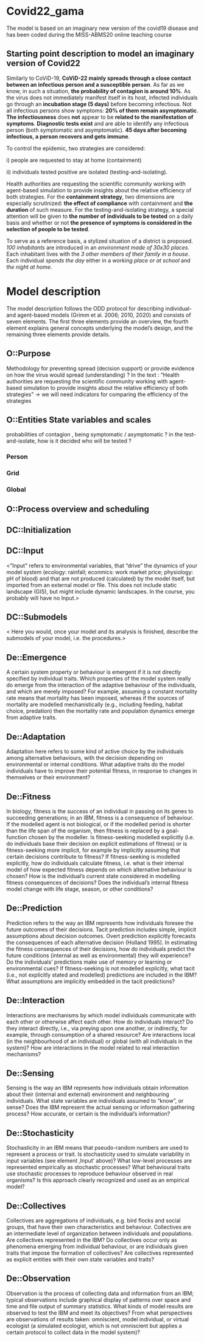 # Covid22_gama

The model is based on an imaginary new version of the covid19 disease and has been coded during the MISS-ABMS20 online teaching course

## Starting point description to model an imaginary version of Covid22

Similarly to CoViD-19, __CoViD-22 mainly spreads through a close contact between an infectious person and a susceptible person__. As far as we know, in such a situation, __the probability of contagion is around 10%__.  As the virus does not immediately manifest itself in its host, infected individuals go through an __incubation stage (5 days)__ before becoming infectious. Not all infectious persons show symptoms: __20% of them remain asymptomatic__. __The infectiousness__ does __not__ appear to be __related to the manifestation of symptoms__. __Diagnostic tests exist__ and are able to identify any infectious person (both symptomatic and asymptomatic). __45 days after becoming infectious, a person recovers and gets immune__. 

To control the epidemic, two strategies are considered: 

i) people are requested to stay at home (containment)

ii) individuals tested positive are isolated (testing-and-isolating). 

Health authorities are requesting the scientific community working with agent-based simulation to provide insights about the relative efficiency of both strategies. For the __containment strategy__, two dimensions are especially scrutinized: __the effect of compliance__ with containment and __the duration__ of such measure.  For the testing-and-isolating strategy, a special attention will be given to __the number of individuals to be tested__ on a daily basis and whether or not __the presence of symptoms is considered in the selection of people to be tested__.

To serve as a reference basis, a stylized situation of a district is proposed. *100 inhabitants* are introduced in an *environment made of 30x30 places*. Each inhabitant lives with the *3 other members of their family in a house*. Each individual *spends the day* either in a *working place or at school* and *the night at home*.

# Model description
 
The model description follows the ODD protocol for describing individual- and agent-based models (Grimm et al. 2006; 2010, 2020) and consists of seven elements. The first three elements provide an overview, the fourth element explains general concepts underlying the model’s design, and the remaining three elements provide details.
 
## O::Purpose

Methodology for preventing spread (decision support) or provide evidence on how the virus would spread (understanding) ? 
In the text : “Health authorities are requesting the scientific community working with agent-based simulation to provide insights about the relative efficiency of both strategies”
-> we will need indicators for comparing the efficiency of the strategies 
 
## O::Entities State variables and scales

probabilities of contagion , being symptomatic  / asymptomatic ? in the test-and-isolate, how is it decided who will be tested ? 

### Person 

### Grid

### Global 
 
## O::Process overview and scheduling

## DC::Initialization
 
## DC::Input
 
<”Input” refers to environmental variables, that “drive” the dynamics of your model system (ecology: rainfall; econmics: work market price; physiology: pH of blood) and that are not produced (calculated) by the model itself, but imported from an external model or file. This does not include static landscape (GIS), but might include dynamic landscapes. In the course, you probably will have no Input.>
 
## DC::Submodels
 
< Here you would, once your model and its analysis is finished, describe the submodels of your model, i.e. the procedures.>

## De::Emergence
A certain system property or behaviour is emergent if it is not directly specified by individual traits. Which properties of the model system really do emerge from the interaction of the adaptive behaviour of the individuals, and which are merely imposed? For example, assuming a constant mortality rate means that mortality has been imposed, whereas if the sources of mortality are modelled mechanistically (e.g., including feeding, habitat choice, predation) then the mortality rate and population dynamics emerge from adaptive traits.

## De::Adaptation
Adaptation here refers to some kind of active choice by the individuals among alternative behaviours, with the decision depending on environmental or internal conditions. What adaptive traits do the model individuals have to improve their potential fitness, in response to changes in themselves or their environment?

## De::Fitness
In biology, fitness is the success of an individual in passing on its genes to succeeding generations; in an IBM, fitness is a consequence of behaviour. If the modelled agent is not biological, or if the modelled period is shorter than the life span of the organism, then fitness is replaced by a goal-function chosen by the modeller. Is fitness-seeking modelled explicitly (i.e. do individuals base their decision on explicit estimations of fitness) or is fitness-seeking more implicit, for example by implicitly assuming that certain decisions contribute to fitness? If fitness-seeking is modelled explicitly, how do individuals calculate fitness, i.e. what is their internal model of how expected fitness depends on which alternative behaviour is chosen? How is the individual’s current state considered in modelling fitness consequences of decisions? Does the individual’s internal fitness model change with life stage, season, or other conditions?

## De::Prediction
Prediction refers to the way an IBM represents how individuals foresee the future outcomes of their decisions. Tacit prediction includes simple, implicit assumptions about decision outcomes. Overt prediction explicitly forecasts the consequences of each alternative decision (Holland 1995). In estimating the fitness consequences of their decisions, how do individuals predict the future conditions (internal as well as environmental) they will experience? Do the individuals’ predictions make use of memory or learning or environmental cues?  If fitness-seeking is not modelled explicitly, what tacit (i.e., not explicitly stated and modelled) predictions are included in the IBM? What assumptions are implicitly embedded in the tacit predictions?

## De::Interaction
Interactions are mechanisms by which model individuals communicate with each other or otherwise affect each other. How do individuals interact? Do they interact directly, i.e., via preying upon one another, or indirectly, for example, through consumption of a shared resource? Are interactions local (in the neighbourhood of an individual) or global (with all individuals in the system)? How are interactions in the model related to real interaction mechanisms?

## De::Sensing
Sensing is the way an IBM represents how individuals obtain information about their (internal and external) environment and neighbouring individuals. What state variables are individuals assumed to “know”, or sense? Does the IBM represent the actual sensing or information gathering process? How accurate, or certain is the individual’s information?

## De::Stochasticity
Stochasticity in an IBM means that pseudo-random numbers are used to represent a process or trait. Is stochasticity used to simulate variability in input variables (see element ‚Input’ above)? What low-level processes are represented empirically as stochastic processes? What behavioural traits use stochastic processes to reproduce behaviour observed in real organisms? Is this approach clearly recognized and used as an empirical model?

## De::Collectives
Collectives are aggregations of individuals, e.g. bird flocks and social groups, that have their own characteristics and behaviour. Collectives are an intermediate level of organization between individuals and populations. Are collectives represented in the IBM? Do collectives occur only as phenomena emerging from individual behaviour, or are individuals given traits that impose the formation of collectives? Are collectives represented as explicit entities with their own state variables and traits?

## De::Observation
Observation is the process of collecting data and information from an IBM; typical observations include graphical display of patterns over space and time and file output of summary statistics. What kinds of model results are observed to test the IBM and meet its objectives? From what perspectives are observations of results taken: omniscient, model individual, or virtual ecologist (a simulated ecologist, which is not omniscient but applies a certain protocol to collect data in the model system)?
